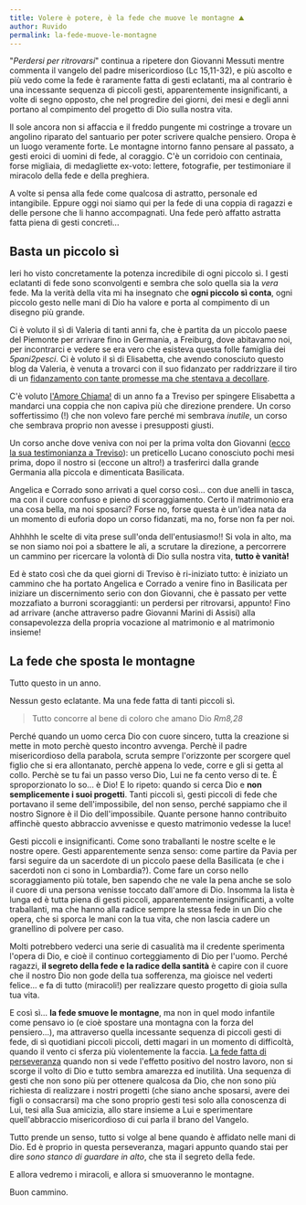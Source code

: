 ```yaml
---
title: Volere è potere, è la fede che muove le montagne ⛰️
author: Ruvido
permalink: la-fede-muove-le-montagne
---
```


"_Perdersi per ritrovarsi_" continua a ripetere don Giovanni Messuti mentre commenta il vangelo del padre misericordioso (Lc 15,11-32), e più ascolto e più vedo come la fede è raramente fatta di gesti eclatanti, ma al contrario è una incessante sequenza di piccoli gesti, apparentemente insignificanti, a volte di segno opposto, che nel progredire dei giorni, dei mesi e degli anni portano al compimento del progetto di Dio sulla nostra vita.

Il sole ancora non si affaccia e il freddo pungente mi costringe a trovare un angolino riparato del santuario per poter scrivere qualche pensiero. Oropa è un luogo veramente forte. Le montagne intorno fanno pensare al passato, a gesti eroici di uomini di fede, al coraggio. C'è un corridoio con centinaia, forse migliaia, di medagliette ex-voto: lettere, fotografie, per testimoniare il miracolo della fede e della preghiera.

A volte si pensa alla fede come qualcosa di astratto, personale ed intangibile. Eppure oggi noi siamo qui per la fede di una coppia di ragazzi e delle persone che li hanno accompagnati. Una fede però affatto astratta fatta piena di gesti concreti...

## Basta un piccolo sì

Ieri ho visto concretamente la potenza incredibile di ogni piccolo sì. I gesti eclatanti di fede sono sconvolgenti e sembra che solo quella sia la *vera* fede. Ma la verità della vita mi ha insegnato che **ogni piccolo sì conta**, ogni piccolo gesto nelle mani di Dio ha valore e porta al compimento di un disegno più grande.

Ci è voluto il sì di Valeria di tanti anni fa, che è partita da un piccolo paese del Piemonte per arrivare fino in Germania, a Freiburg, dove abitavamo noi, per incontrarci e vedere se era vero che esisteva questa folle famiglia dei _5pani2pesci_. Ci è voluto il sì di Elisabetta, che avendo conosciuto questo blog da Valeria, è venuta a trovarci con il suo fidanzato per raddrizzare il tiro di un [fidanzamento con tante promesse ma che stentava a decollare](http://5p2p.it/continua-soltanto-ad-avere-fede).

C'è voluto [l'Amore Chiama!](http://5p2p.it/tour) di un anno fa a Treviso per spingere Elisabetta a mandarci una coppia che non capiva più che direzione prendere. Un corso soffertissimo (!) che non volevo fare perché mi sembrava *inutile*, un corso che sembrava proprio non avesse i presupposti giusti. 

Un corso anche dove veniva con noi per la prima volta don Giovanni ([ecco la sua testimonianza a Treviso](https://youtu.be/jEqyNJdu19s)): un preticello Lucano conosciuto pochi mesi prima, dopo il nostro si (eccone un altro!) a trasferirci dalla grande Germania alla piccola e dimenticata Basilicata. 

Angelica e Corrado sono arrivati a quel corso così... con due anelli in tasca, ma con il cuore confuso e pieno di scoraggiamento. Certo il matrimonio era una cosa bella, ma noi sposarci? Forse no, forse questa è un'idea nata da un momento di euforia dopo un corso fidanzati, ma no, forse non fa per noi.

Ahhhhh le scelte di vita prese sull'onda dell'entusiasmo!! Si vola in alto, ma se non siamo noi poi a sbattere le ali, a scrutare la direzione, a percorrere un cammino per ricercare la volontà di Dio sulla nostra vita, **tutto è vanità!** 

Ed è stato così che da quei giorni di Treviso è ri-iniziato tutto: è iniziato un cammino che ha portato Angelica e Corrado a venire fino in Basilicata per iniziare un discernimento serio con don Giovanni, che è passato per vette mozzafiato a burroni scoraggianti: un perdersi per ritrovarsi, appunto! Fino ad arrivare (anche attraverso padre Giovanni Marini di Assisi) alla consapevolezza della propria vocazione al matrimonio e al matrimonio insieme!

## La fede che sposta le montagne

Tutto questo in un anno.

Nessun gesto eclatante. Ma una fede fatta di tanti piccoli sì.

> Tutto concorre al bene di coloro che amano Dio <cite>Rm8,28</cite>

Perché quando un uomo cerca Dio con cuore sincero, tutta la creazione si mette in moto perchè questo incontro avvenga. Perchè il padre misericordioso della parabola, scruta sempre l'orizzonte per scorgere quel figlio che si era allontanato, perchè appena lo vede, corre e gli si getta al collo. Perchè se tu fai un passo verso Dio, Lui ne fa cento verso di te. È sproporzionato lo so... è Dio! E lo ripeto: quando si cerca Dio e **non semplicemente i suoi progetti**. Tanti piccoli sì, gesti piccoli di fede che portavano il seme dell'impossibile, del non senso, perché sappiamo che il nostro Signore è il Dio dell'impossibile. Quante persone hanno contribuito affinchè questo abbraccio avvenisse e questo matrimonio vedesse la luce! 

Gesti piccoli e insignificanti. Come sono traballanti le nostre scelte e le nostre opere. Gesti apparentemente senza senso: come partire da Pavia per farsi seguire da un sacerdote di un piccolo paese della Basilicata (e che i sacerdoti non ci sono in Lombardia?). Come fare un corso nello scoraggiamento più totale, ben sapendo che ne vale la pena anche se solo il cuore di una persona venisse toccato dall'amore di Dio. Insomma la lista è lunga ed è tutta piena di gesti piccoli, apparentemente insignificanti, a volte traballanti, ma che hanno alla radice sempre la stessa fede in un Dio che opera, che si sporca le mani con la tua vita, che non lascia cadere un granellino di polvere per caso.

Molti potrebbero vederci una serie di casualità ma il credente sperimenta l'opera di Dio, e cioè il continuo corteggiamento di Dio per l'uomo. Perché ragazzi, **il segreto della fede e la radice della santità** è capire con il cuore che il nostro Dio non gode della tua sofferenza, ma gioisce nel vederti felice... e fa di tutto (miracoli!) per realizzare questo progetto di gioia sulla tua vita. 

E così sì... **la fede smuove le montagne**, ma non in quel modo infantile come pensavo io (e cioè spostare una montagna con la forza del pensiero...), ma attraverso quella incessante sequenza di piccoli gesti di fede, di sì quotidiani piccoli piccoli, detti magari in un momento di difficoltà, quando il vento ci sferza più violentemente la faccia. [La fede fatta di perseveranza](http://5p2p.it/2015/10/28/ad-occhi-chiusi.html) quando non si vede l'effetto positivo del nostro lavoro, non si scorge il volto di Dio e tutto sembra amarezza ed inutilità. Una sequenza di gesti che non sono più per ottenere qualcosa da Dio, che non sono più richiesta di realizzare i nostri progetti (che siano anche sposarsi, avere dei figli o consacrarsi) ma che sono proprio gesti tesi solo alla conoscenza di Lui, tesi alla Sua amicizia, allo stare insieme a Lui e sperimentare quell'abbraccio misericordioso di cui parla il brano del Vangelo.

Tutto prende un senso, tutto si volge al bene quando è affidato nelle mani di Dio. Ed è proprio in questa perseveranza, magari appunto quando stai per dire _sono stanco di guardare in alto_, che sta il segreto della fede.

E allora vedremo i miracoli, e allora si smuoveranno le montagne.

Buon cammino.
